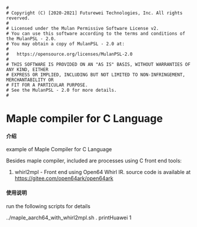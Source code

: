 ```
#
# Copyright (C) [2020-2021] Futurewei Technologies, Inc. All rights reverved.
#
# Licensed under the Mulan Permissive Software License v2.
# You can use this software according to the terms and conditions of the MulanPSL - 2.0.
# You may obtain a copy of MulanPSL - 2.0 at:
#
#   https://opensource.org/licenses/MulanPSL-2.0
#
# THIS SOFTWARE IS PROVIDED ON AN "AS IS" BASIS, WITHOUT WARRANTIES OF ANY KIND, EITHER
# EXPRESS OR IMPLIED, INCLUDING BUT NOT LIMITED TO NON-INFRINGEMENT, MERCHANTABILITY OR
# FIT FOR A PARTICULAR PURPOSE.
# See the MulanPSL - 2.0 for more details.
#
```

# Maple compiler for C Language

#### 介绍
example of Maple Compiler for C Language

Besides maple compiler, included are processes using C front end tools:
  1. whirl2mpl - Front end using Open64 Whirl IR.
     source code is available at https://gitee.com/open64ark/open64ark

#### 使用说明
  run the following scripts for details

  ../maple_aarch64_with_whirl2mpl.sh . printHuawei 1
